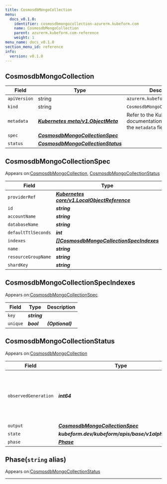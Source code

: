 ```yaml
---
title: CosmosdbMongoCollection
menu:
  docs_v0.1.0:
    identifier: cosmosdbmongocollection-azurerm.kubeform.com
    name: CosmosdbMongoCollection
    parent: azurerm.kubeform.com-reference
    weight: 1
menu_name: docs_v0.1.0
section_menu_id: reference
info:
  version: v0.1.0
---
```


## CosmosdbMongoCollection
| Field | Type | Description |
| ------ | ----- | ----------- |
| `apiVersion` | string | `azurerm.kubeform.com/v1alpha1` |
|    `kind` | string | `CosmosdbMongoCollection` |
| `metadata` | ***[Kubernetes meta/v1.ObjectMeta](https://kubernetes.io/docs/reference/generated/kubernetes-api/v1.13/#objectmeta-v1-meta)***|Refer to the Kubernetes API documentation for the fields of the `metadata` field.|
| `spec` | ***[CosmosdbMongoCollectionSpec](#cosmosdbmongocollectionspec)***||
| `status` | ***[CosmosdbMongoCollectionStatus](#cosmosdbmongocollectionstatus)***||
## CosmosdbMongoCollectionSpec

Appears on:[CosmosdbMongoCollection](#cosmosdbmongocollection), [CosmosdbMongoCollectionStatus](#cosmosdbmongocollectionstatus)

| Field | Type | Description |
| ------ | ----- | ----------- |
| `providerRef` | ***[Kubernetes core/v1.LocalObjectReference](https://kubernetes.io/docs/reference/generated/kubernetes-api/v1.13/#localobjectreference-v1-core)***||
| `id` | ***string***||
| `accountName` | ***string***||
| `databaseName` | ***string***||
| `defaultTtlSeconds` | ***int***| ***(Optional)*** |
| `indexes` | ***[[]CosmosdbMongoCollectionSpecIndexes](#cosmosdbmongocollectionspecindexes)***| ***(Optional)*** |
| `name` | ***string***||
| `resourceGroupName` | ***string***||
| `shardKey` | ***string***| ***(Optional)*** |
## CosmosdbMongoCollectionSpecIndexes

Appears on:[CosmosdbMongoCollectionSpec](#cosmosdbmongocollectionspec)

| Field | Type | Description |
| ------ | ----- | ----------- |
| `key` | ***string***||
| `unique` | ***bool***| ***(Optional)*** |
## CosmosdbMongoCollectionStatus

Appears on:[CosmosdbMongoCollection](#cosmosdbmongocollection)

| Field | Type | Description |
| ------ | ----- | ----------- |
| `observedGeneration` | ***int64***| ***(Optional)*** Resource generation, which is updated on mutation by the API Server.|
| `output` | ***[CosmosdbMongoCollectionSpec](#cosmosdbmongocollectionspec)***| ***(Optional)*** |
| `state` | ***kubeform.dev/kubeform/apis/base/v1alpha1.State***| ***(Optional)*** |
| `phase` | ***[Phase](#phase)***| ***(Optional)*** |
## Phase(`string` alias)

Appears on:[CosmosdbMongoCollectionStatus](#cosmosdbmongocollectionstatus)

---
